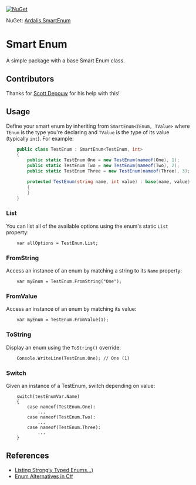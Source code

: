 [![NuGet](https://img.shields.io/nuget/dt/Ardalis.SmartEnum.svg)](https://www.nuget.org/packages/Ardalis.SmartEnum)

NuGet: [Ardalis.SmartEnum](https://www.nuget.org/packages/Ardalis.SmartEnum)

# Smart Enum
A simple package with a base Smart Enum class.

## Contributors

Thanks for [Scott Depouw](https://github.com/sdepouw) for his help with this!

## Usage

Define your smart enum by inheriting from `SmartEnum<TEnum, TValue>` where `TEnum` is the type you're declaring and `TValue` is the type of its value (typically `int`). For example:

```c#
    public class TestEnum : SmartEnum<TestEnum, int>
    {
        public static TestEnum One = new TestEnum(nameof(One), 1);
        public static TestEnum Two = new TestEnum(nameof(Two), 2);
        public static TestEnum Three = new TestEnum(nameof(Three), 3);

        protected TestEnum(string name, int value) : base(name, value)
        {
        }
    }
```

### List

You can list all of the available options using the enum's static `List` property:

```
    var allOptions = TestEnum.List;
```

### FromString

Access an instance of an enum by matching a string to its `Name` property:

```
    var myEnum = TestEnum.FromString("One");
```

### FromValue

Access an instance of an enum by matching its value:

```
    var myEnum = TestEnum.FromValue(1);
```

### ToString

Display an enum using the `ToString()` override:

```
    Console.WriteLine(TestEnum.One); // One (1)
```

### Switch

Given an instance of a TestEnum, switch depending on value:

```
    switch(testEnumVar.Name)
    {
        case nameof(TestEnum.One):
            ...
        case nameof(TestEnum.Two):
            ...
        case nameof(TestEnum.Three):
            ...
    }
```

## References

- [Listing Strongly Typed Enums...)](https://ardalis.com/listing-strongly-typed-enum-options-in-c)
- [Enum Alternatives in C#](https://ardalis.com/enum-alternatives-in-c)
